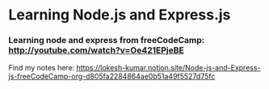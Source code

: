 # Learning Node.js and Express.js

### Learning node and express from freeCodeCamp: http://youtube.com/watch?v=Oe421EPjeBE

Find my notes here: https://lokesh-kumar.notion.site/Node-js-and-Express-js-freeCodeCamp-org-d805fa2284864ae0b51a49f5527d75fc
